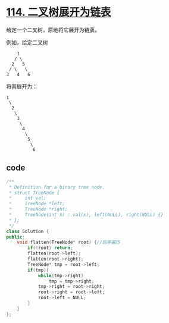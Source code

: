 # [114. 二叉树展开为链表](https://leetcode-cn.com/problems/flatten-binary-tree-to-linked-list)

给定一个二叉树，原地将它展开为链表。

例如，给定二叉树
```
    1
   / \
  2   5
 / \   \
3   4   6
```
将其展开为：
```
1
 \
  2
   \
    3
     \
      4
       \
        5
         \
          6
```

## code

```c++
/**
 * Definition for a binary tree node.
 * struct TreeNode {
 *     int val;
 *     TreeNode *left;
 *     TreeNode *right;
 *     TreeNode(int x) : val(x), left(NULL), right(NULL) {}
 * };
 */
class Solution {
public:
    void flatten(TreeNode* root) {//后序遍历
        if(!root) return;
        flatten(root->left);
        flatten(root->right);
        TreeNode* tmp = root->left;
        if(tmp){
            while(tmp->right)
                tmp = tmp->right;
            tmp->right = root->right;
            root->right = root->left;
            root->left = NULL;
        }      
    }
};
```
